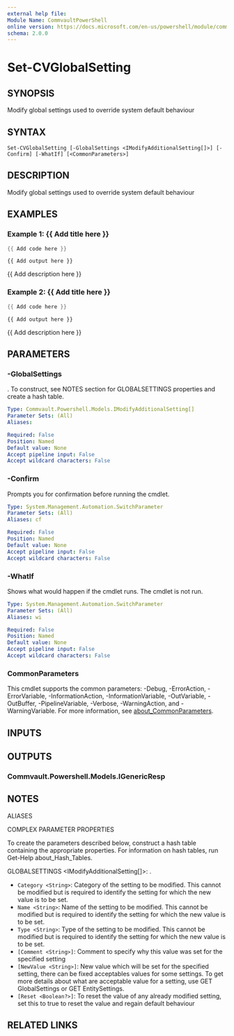 ```yaml
---
external help file:
Module Name: CommvaultPowerShell
online version: https://docs.microsoft.com/en-us/powershell/module/commvaultpowershell/set-cvglobalsetting
schema: 2.0.0
---
```


# Set-CVGlobalSetting

## SYNOPSIS
Modify global settings used to override system default behaviour

## SYNTAX

```
Set-CVGlobalSetting [-GlobalSettings <IModifyAdditionalSetting[]>] [-Confirm] [-WhatIf] [<CommonParameters>]
```

## DESCRIPTION
Modify global settings used to override system default behaviour

## EXAMPLES

### Example 1: {{ Add title here }}
```powershell
{{ Add code here }}
```

```output
{{ Add output here }}
```

{{ Add description here }}

### Example 2: {{ Add title here }}
```powershell
{{ Add code here }}
```

```output
{{ Add output here }}
```

{{ Add description here }}

## PARAMETERS

### -GlobalSettings
.
To construct, see NOTES section for GLOBALSETTINGS properties and create a hash table.

```yaml
Type: Commvault.Powershell.Models.IModifyAdditionalSetting[]
Parameter Sets: (All)
Aliases:

Required: False
Position: Named
Default value: None
Accept pipeline input: False
Accept wildcard characters: False
```

### -Confirm
Prompts you for confirmation before running the cmdlet.

```yaml
Type: System.Management.Automation.SwitchParameter
Parameter Sets: (All)
Aliases: cf

Required: False
Position: Named
Default value: None
Accept pipeline input: False
Accept wildcard characters: False
```

### -WhatIf
Shows what would happen if the cmdlet runs.
The cmdlet is not run.

```yaml
Type: System.Management.Automation.SwitchParameter
Parameter Sets: (All)
Aliases: wi

Required: False
Position: Named
Default value: None
Accept pipeline input: False
Accept wildcard characters: False
```

### CommonParameters
This cmdlet supports the common parameters: -Debug, -ErrorAction, -ErrorVariable, -InformationAction, -InformationVariable, -OutVariable, -OutBuffer, -PipelineVariable, -Verbose, -WarningAction, and -WarningVariable. For more information, see [about_CommonParameters](http://go.microsoft.com/fwlink/?LinkID=113216).

## INPUTS

## OUTPUTS

### Commvault.Powershell.Models.IGenericResp

## NOTES

ALIASES

COMPLEX PARAMETER PROPERTIES

To create the parameters described below, construct a hash table containing the appropriate properties. For information on hash tables, run Get-Help about_Hash_Tables.


GLOBALSETTINGS <IModifyAdditionalSetting[]>: .
  - `Category <String>`: Category of the setting to be modified. This cannot be modified but is required to identify the setting for which the new value is to be set.
  - `Name <String>`: Name of the setting to be modified. This cannot be modified but is required to identify the setting for which the new value is to be set.
  - `Type <String>`: Type of the setting to be modified. This cannot be modified but is required to identify the setting for which the new value is to be set.
  - `[Comment <String>]`: Comment to specify why this value was set for the specified setting
  - `[NewValue <String>]`: New value which will be set for the specified setting, there can be fixed acceptables values for some settings. To get more details about what are acceptable value for a setting, use GET GlobalSettings or GET EntitySettings.
  - `[Reset <Boolean?>]`: To reset the value of any already modified setting, set this to true to reset the value and regain default behaviour

## RELATED LINKS

